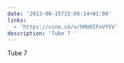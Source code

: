 ```yaml
---
date: '2013-08-15T22:08:14+01:00'
links:
  - 'https://vine.co/v/hMU9IFnVYVV'
description: 'Tube 7 '
---
```

Tube 7 
